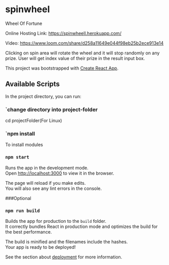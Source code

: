 # spinwheel
Wheel Of Fortune


Online Hosting Link: https://spinwheell.herokuapp.com/


Video: https://www.loom.com/share/d258a11649e044f98eb25b2ece913e14

Clicking on spin area will rotate the wheel and it will stop randomly on any prize. User will get index value of their prize in the result input box.

This project was bootstrapped with [Create React App](https://github.com/facebook/create-react-app).

## Available Scripts

In the project directory, you can run:


### `change directory into project-folder
cd projectFolder(For Linux)

### `npm install

To install modules

### `npm start`

Runs the app in the development mode.<br />
Open [http://localhost:3000](http://localhost:3000) to view it in the browser.

The page will reload if you make edits.<br />
You will also see any lint errors in the console.


###Optional
### `npm run build`

Builds the app for production to the `build` folder.<br />
It correctly bundles React in production mode and optimizes the build for the best performance.

The build is minified and the filenames include the hashes.<br />
Your app is ready to be deployed!

See the section about [deployment](https://facebook.github.io/create-react-app/docs/deployment) for more information.
